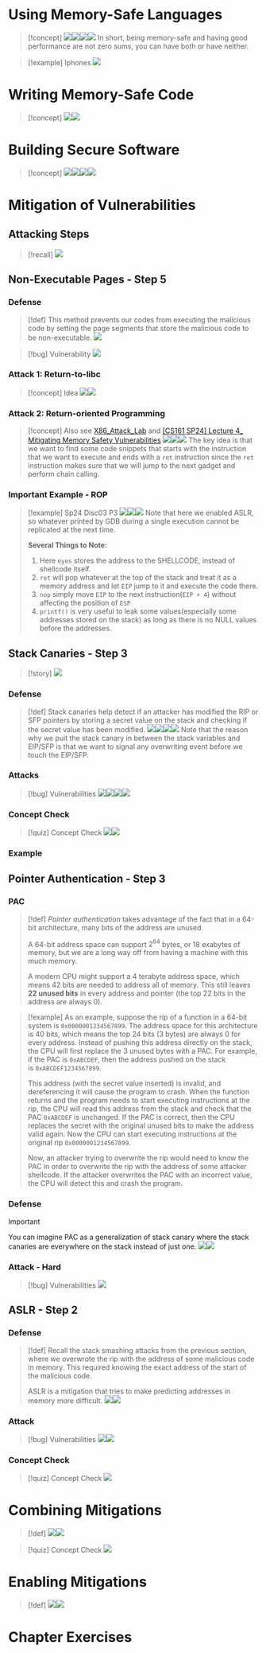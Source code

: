 # Using Memory-Safe Languages
> [!concept]
> ![](3_Mitigating_Vulnerabilities.assets/image-20240225091138026.png)![](3_Mitigating_Vulnerabilities.assets/image-20240225091222142.png)![](3_Mitigating_Vulnerabilities.assets/image-20240225091232992.png)![](3_Mitigating_Vulnerabilities.assets/image-20240225091411093.png)
> In short, being memory-safe and having good performance are not zero sums, you can have both or have neither.

> [!example] Iphones
> ![](3_Mitigating_Vulnerabilities.assets/image-20240225091439342.png)


# Writing Memory-Safe Code
> [!concept]
> ![](3_Mitigating_Vulnerabilities.assets/image-20240225091504777.png)![](3_Mitigating_Vulnerabilities.assets/image-20240225091510472.png)


# Building Secure Software
> [!concept]
> ![](3_Mitigating_Vulnerabilities.assets/image-20240225091548514.png)![](3_Mitigating_Vulnerabilities.assets/image-20240225091600348.png)![](3_Mitigating_Vulnerabilities.assets/image-20240225091616026.png)![](3_Mitigating_Vulnerabilities.assets/image-20240225091622089.png)


# Mitigation of Vulnerabilities
## Attacking Steps
> [!recall]
> ![](3_Mitigating_Vulnerabilities.assets/image-20240225092113549.png)


## Non-Executable Pages - Step 5
### Defense
> [!def]
> This method prevents our codes from executing the malicious code by setting the page segments that store the malicious code to be non-executable.
> ![](3_Mitigating_Vulnerabilities.assets/image-20240225091957542.png)

> [!bug] Vulnerability
> ![](3_Mitigating_Vulnerabilities.assets/image-20240225092245959.png)

### Attack 1: Return-to-libc
> [!concept] Idea
> ![](3_Mitigating_Vulnerabilities.assets/image-20240225093112136.png)![](3_Mitigating_Vulnerabilities.assets/image-20240225093425340.png)




### Attack 2: Return-oriented Programming
> [!concept]
> Also see [X86_Attack_Lab](../../../Computer_Systems/Machine_Structures/13_Projects_CSAPP_Labs/3_Assembly_Programming/X86_Attack_Lab.md) and [[CS161 SP24] Lecture 4_ Mitigating Memory Safety Vulnerabilities]([CS161%20SP24]%20Lecture%204_%20Mitigating%20Memory%20Safety%20Vulnerabilities.pdf)
> ![](3_Mitigating_Vulnerabilities.assets/image-20240225094600216.png)![](3_Mitigating_Vulnerabilities.assets/image-20240225095122708.png)![](3_Mitigating_Vulnerabilities.assets/image-20240225095022538.png)
> The key idea is that we want to find some code snippets that starts with the instruction that we want to execute and ends with a `ret` instruction since the `ret` instruction makes sure that we will jump to the next gadget and perform chain calling.

### Important Example - ROP
> [!example] Sp24 Disc03 P3
> ![](3_Mitigating_Vulnerabilities.assets/image-20240225152637986.png)![](3_Mitigating_Vulnerabilities.assets/image-20240225152644184.png)![](3_Mitigating_Vulnerabilities.assets/image-20240225152650933.png)
> Note that here we enabled ASLR, so whatever printed by GDB during a single execution cannot be replicated at the next time.
> 
> **Several Things to Note:**
> 1. Here `eyes` stores the address to the SHELLCODE, instead of shellcode itself.
> 2. `ret` will pop whatever at the top of the stack and treat it as a memory address and let `EIP` jump to it and execute the code there.
> 3. `nop` simply move `EIP` to the next instruction(`EIP + 4`) without affecting the position of `ESP`
> 4. `printf()` is very useful to leak some values(especially some addresses stored on the stack) as long as there is no NULL values before the addresses.



## Stack Canaries - Step 3
> [!story]
> ![](3_Mitigating_Vulnerabilities.assets/image-20240225100102449.png)


### Defense
> [!def]
> Stack canaries help detect if an attacker has modified the RIP or SFP pointers by storing a secret value on the stack and checking if the secret value has been modified.
> ![](3_Mitigating_Vulnerabilities.assets/image-20240225100117003.png)![](3_Mitigating_Vulnerabilities.assets/image-20240225100122614.png)![](3_Mitigating_Vulnerabilities.assets/image-20240225100214128.png)![](3_Mitigating_Vulnerabilities.assets/image-20240225100235632.png)
> Note that the reason why we puit the stack canary in between the stack variables and EIP/SFP is that we want to signal any overwriting event before we touch the EIP/SFP.


### Attacks
> [!bug] Vulnerabilities
> ![](3_Mitigating_Vulnerabilities.assets/image-20240225100909440.png)![](3_Mitigating_Vulnerabilities.assets/image-20240225100925770.png)![](3_Mitigating_Vulnerabilities.assets/image-20240225100934244.png)![](3_Mitigating_Vulnerabilities.assets/image-20240225101824614.png)

### Concept Check
> [!quiz] Concept Check
> ![](3_Mitigating_Vulnerabilities.assets/image-20240225144709429.png)![](3_Mitigating_Vulnerabilities.assets/image-20240225144904720.png)

### Example


## Pointer Authentication - Step 3
### PAC
> [!def]
> _Pointer authentication_ takes advantage of the fact that in a 64-bit architecture, many bits of the address are unused. 
> 
> A 64-bit address space can support $2^{64}$ bytes, or 18 exabytes of memory, but we are a long way off from having a machine with this much memory. 
> 
> A modern CPU might support a 4 terabyte address space, which means 42 bits are needed to address all of memory. This still leaves **22 unused bits** in every address and pointer (the top 22 bits in the address are always 0).
> 

> [!example]
> As an example, suppose the rip of a function in a 64-bit system is `0x0000001234567899`. The address space for this architecture is 40 bits, which means the top 24 bits (3 bytes) are always 0 for every address. Instead of pushing this address directly on the stack, the CPU will first replace the 3 unused bytes with a PAC. For example, if the PAC is `0xABCDEF`, then the address pushed on the stack is `0xABCDEF1234567899`.
> 
> This address (with the secret value inserted) is invalid, and dereferencing it will cause the program to crash. When the function returns and the program needs to start executing instructions at the rip, the CPU will read this address from the stack and check that the PAC `0xABCDEF` is unchanged. If the PAC is correct, then the CPU replaces the secret with the original unused bits to make the address valid again. Now the CPU can start executing instructions at the original rip `0x0000001234567899`.
> 
> Now, an attacker trying to overwrite the rip would need to know the PAC in order to overwrite the rip with the address of some attacker shellcode. If the attacker overwrites the PAC with an incorrect value, the CPU will detect this and crash the program.


### Defense
> [!important]
> You can imagine PAC as a generalization of stack canary where the stack canaries are everywhere on the stack instead of just one.
> ![](3_Mitigating_Vulnerabilities.assets/image-20240225102804216.png)![](3_Mitigating_Vulnerabilities.assets/image-20240225102821455.png)



### Attack - Hard
> [!bug] Vulnerabilities
> ![](3_Mitigating_Vulnerabilities.assets/image-20240225102948534.png)



## ASLR - Step 2
### Defense
> [!def]
> Recall the stack smashing attacks from the previous section, where we overwrote the rip with the address of some malicious code in memory. This required knowing the exact address of the start of the malicious code. 
> 
> ASLR is a mitigation that tries to make predicting addresses in memory more difficult.
> ![](3_Mitigating_Vulnerabilities.assets/image-20240225103458168.png)![](3_Mitigating_Vulnerabilities.assets/image-20240225103518753.png)


### Attack
> [!bug] Vulnerabilities
> ![](3_Mitigating_Vulnerabilities.assets/image-20240225103604343.png)![](3_Mitigating_Vulnerabilities.assets/image-20240225103613446.png)


### Concept Check
> [!quiz] Concept Check
> ![](3_Mitigating_Vulnerabilities.assets/image-20240225145113726.png)
>









# Combining Mitigations
> [!def]
> ![](3_Mitigating_Vulnerabilities.assets/image-20240225104034876.png)![](3_Mitigating_Vulnerabilities.assets/image-20240225104126608.png)

> [!quiz] Concept Check
> ![](3_Mitigating_Vulnerabilities.assets/image-20240225144822389.png)




# Enabling Mitigations
> [!def]
> ![](3_Mitigating_Vulnerabilities.assets/image-20240225104043548.png)![](3_Mitigating_Vulnerabilities.assets/image-20240225104135255.png)





# Chapter Exercises